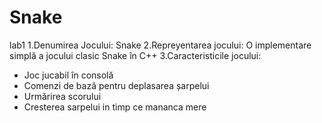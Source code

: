 # Snake
lab1
1.Denumirea Jocului:
Snake
2.Repreyentarea jocului:
O implementare simplă a jocului clasic Snake în C++
3.Caracteristicile jocului:
- Joc jucabil în consolă
- Comenzi de bază pentru deplasarea șarpelui
- Urmărirea scorului
- Cresterea sarpelui in timp ce mananca mere
